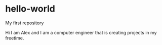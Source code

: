 # hello-world
My first repository

Hi I am Alex and I am a computer engineer that is creating projects in my freetime.



